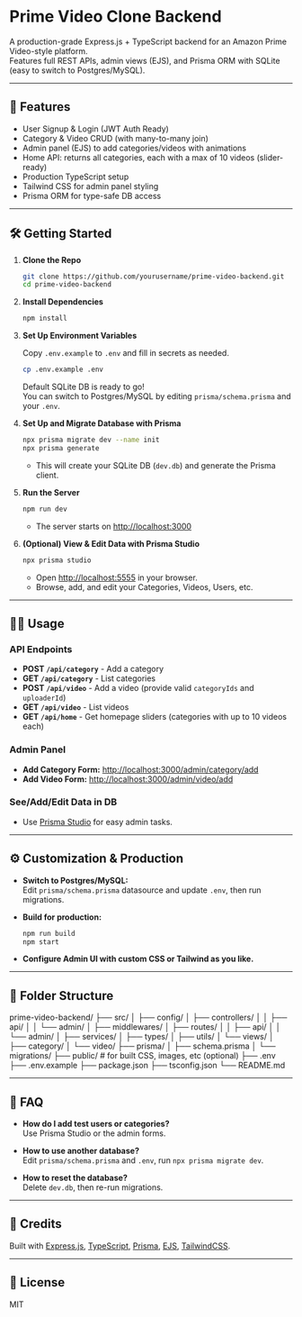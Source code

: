 # Prime Video Clone Backend

A production-grade Express.js + TypeScript backend for an Amazon Prime Video-style platform.  
Features full REST APIs, admin views (EJS), and Prisma ORM with SQLite (easy to switch to Postgres/MySQL).

---

## 🚀 Features

- User Signup & Login (JWT Auth Ready)
- Category & Video CRUD (with many-to-many join)
- Admin panel (EJS) to add categories/videos with animations
- Home API: returns all categories, each with a max of 10 videos (slider-ready)
- Production TypeScript setup
- Tailwind CSS for admin panel styling
- Prisma ORM for type-safe DB access

---

## 🛠️ Getting Started

1. **Clone the Repo**

    ```bash
    git clone https://github.com/yourusername/prime-video-backend.git
    cd prime-video-backend
    ```

2. **Install Dependencies**

    ```bash
    npm install
    ```

3. **Set Up Environment Variables**

    Copy `.env.example` to `.env` and fill in secrets as needed.

    ```bash
    cp .env.example .env
    ```
    Default SQLite DB is ready to go!  
    You can switch to Postgres/MySQL by editing `prisma/schema.prisma` and your `.env`.

4. **Set Up and Migrate Database with Prisma**

    ```bash
    npx prisma migrate dev --name init
    npx prisma generate
    ```
    - This will create your SQLite DB (`dev.db`) and generate the Prisma client.

5. **Run the Server**

    ```bash
    npm run dev
    ```
    - The server starts on [http://localhost:3000](http://localhost:3000)

6. **(Optional) View & Edit Data with Prisma Studio**

    ```bash
    npx prisma studio
    ```
    - Open [http://localhost:5555](http://localhost:5555) in your browser.
    - Browse, add, and edit your Categories, Videos, Users, etc.

---

## 🧑‍💻 Usage

### API Endpoints

- **POST `/api/category`** - Add a category
- **GET `/api/category`** - List categories
- **POST `/api/video`** - Add a video (provide valid `categoryIds` and `uploaderId`)
- **GET `/api/video`** - List videos
- **GET `/api/home`** - Get homepage sliders (categories with up to 10 videos each)

### Admin Panel

- **Add Category Form:** [http://localhost:3000/admin/category/add](http://localhost:3000/admin/category/add)
- **Add Video Form:** [http://localhost:3000/admin/video/add](http://localhost:3000/admin/video/add)

### See/Add/Edit Data in DB

- Use [Prisma Studio](http://localhost:5555) for easy admin tasks.

---

## ⚙️ Customization & Production

- **Switch to Postgres/MySQL:**  
  Edit `prisma/schema.prisma` datasource and update `.env`, then run migrations.

- **Build for production:**  
    ```bash
    npm run build
    npm start
    ```

- **Configure Admin UI with custom CSS or Tailwind as you like.**

---

## 🧩 Folder Structure

prime-video-backend/
├── src/
│ ├── config/
│ ├── controllers/
│ │ ├── api/
│ │ └── admin/
│ ├── middlewares/
│ ├── routes/
│ │ ├── api/
│ │ └── admin/
│ ├── services/
│ ├── types/
│ ├── utils/
│ └── views/
│ ├── category/
│ └── video/
├── prisma/
│ ├── schema.prisma
│ └── migrations/
├── public/ # for built CSS, images, etc (optional)
├── .env
├── .env.example
├── package.json
├── tsconfig.json
└── README.md


---

## 🙋 FAQ

- **How do I add test users or categories?**  
  Use Prisma Studio or the admin forms.

- **How to use another database?**  
  Edit `prisma/schema.prisma` and `.env`, run `npx prisma migrate dev`.

- **How to reset the database?**  
  Delete `dev.db`, then re-run migrations.

---

## 📢 Credits

Built with [Express.js](https://expressjs.com/), [TypeScript](https://www.typescriptlang.org/), [Prisma](https://www.prisma.io/), [EJS](https://ejs.co/), [TailwindCSS](https://tailwindcss.com/).

---

## 📝 License

MIT

